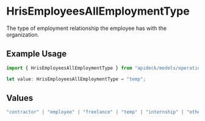 # HrisEmployeesAllEmploymentType

The type of employment relationship the employee has with the organization.

## Example Usage

```typescript
import { HrisEmployeesAllEmploymentType } from "apideck/models/operations";

let value: HrisEmployeesAllEmploymentType = "temp";
```

## Values

```typescript
"contractor" | "employee" | "freelance" | "temp" | "internship" | "other"
```